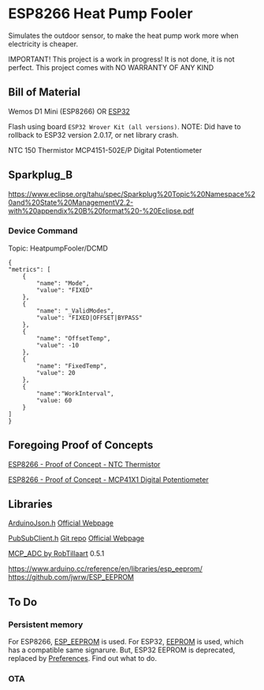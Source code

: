 # ESP8266 Heat Pump Fooler

Simulates the outdoor sensor, to make the heat pump work more when electricity is cheaper.

IMPORTANT!
This project is a work in progress! It is not done, it is not perfect.
This project comes with NO WARRANTY OF ANY KIND

## Bill of Material

Wemos D1 Mini (ESP8266) OR [ESP32](https://docs.espressif.com/projects/esp-idf/en/latest/esp32/hw-reference/esp32/get-started-devkitc.html)

Flash using board `ESP32 Wrover Kit (all versions)`. NOTE: Did have to rollback to ESP32 version 2.0.17, or net library crash.

NTC 150 Thermistor
MCP4151-502E/P Digital Potentiometer

## Sparkplug_B

https://www.eclipse.org/tahu/spec/Sparkplug%20Topic%20Namespace%20and%20State%20ManagementV2.2-with%20appendix%20B%20format%20-%20Eclipse.pdf

### Device Command

Topic: HeatpumpFooler/DCMD

    {
    "metrics": [
        {
            "name": "Mode",
            "value": "FIXED"
        },
        {
            "name": "_ValidModes",
            "value": "FIXED|OFFSET|BYPASS"
        },
        {
            "name": "OffsetTemp",
            "value": -10
        },
        {
            "name": "FixedTemp",
            "value": 20
        },
        {
            "name":"WorkInterval",
            "value: 60
        }
    ]
    }

## Foregoing Proof of Concepts

[ESP8266 - Proof of Concept - NTC Thermistor](https://github.com/Jocke-G/ESP8266-PoC-NTC-Thermistor)

[ESP8266 - Proof of Concept - MCP41X1 Digital Potentiometer](https://github.com/Jocke-G/ESP8266-PoC-MCP41X1)

## Libraries

[ArduinoJson.h](https://www.arduino.cc/reference/en/libraries/arduinojson/) [Official Webpage](https://arduinojson.org/)

[PubSubClient.h](https://www.arduino.cc/reference/en/libraries/pubsubclient/) [Git repo](https://github.com/knolleary/pubsubclient) [Official Webpage](https://pubsubclient.knolleary.net/api)

[MCP_ADC by RobTillaart](https://github.com/RobTillaart/MCP_ADC) 0.5.1

https://www.arduino.cc/reference/en/libraries/esp_eeprom/
https://github.com/jwrw/ESP_EEPROM

## To Do

### Persistent memory

For ESP8266, [ESP_EEPROM](https://github.com/jwrw/ESP_EEPROM) is used. For ESP32, [EEPROM](https://github.com/espressif/arduino-esp32/tree/master/libraries/EEPROM) is used, which has a compatible same signarure. But, ESP32 EEPROM is deprecated, replaced by [Preferences](https://github.com/espressif/arduino-esp32/tree/master/libraries/Preferences). Find out what to do.

### OTA

